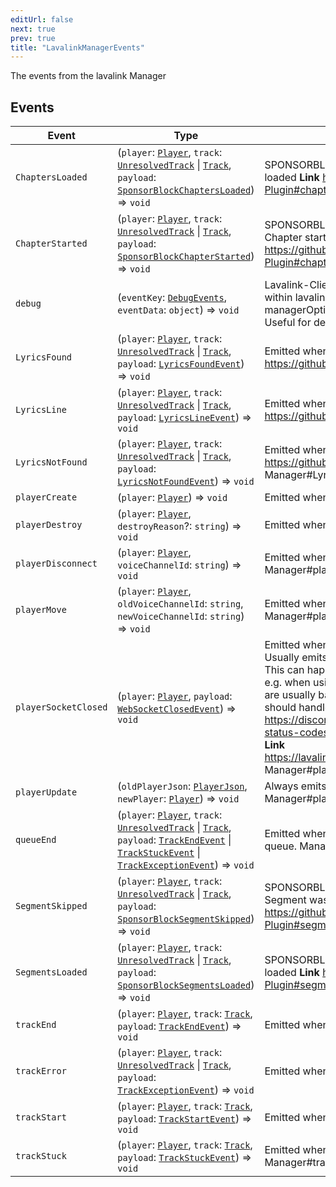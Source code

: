 ```yaml
---
editUrl: false
next: true
prev: true
title: "LavalinkManagerEvents"
---
```


The events from the lavalink Manager

## Events

| Event | Type | Description | Defined in |
| ------ | ------ | ------ | ------ |
| `ChaptersLoaded` | (`player`: [`Player`](/api/classes/player/), `track`: [`UnresolvedTrack`](/api/interfaces/unresolvedtrack/) \| [`Track`](/api/interfaces/track/), `payload`: [`SponsorBlockChaptersLoaded`](/api/interfaces/sponsorblockchaptersloaded/)) => `void` | SPONSORBLOCK-PLUGIN EVENT Emitted when Chapters are loaded **Link** https://github.com/topi314/Sponsorblock-Plugin#chaptersloaded Manager#trackError | [src/structures/Types/Manager.ts:111](https://github.com/appujet/lavalink-client/blob/4880e032861893b27e80b7c2d6c36639afbb3479/src/structures/Types/Manager.ts#L111) |
| `ChapterStarted` | (`player`: [`Player`](/api/classes/player/), `track`: [`UnresolvedTrack`](/api/interfaces/unresolvedtrack/) \| [`Track`](/api/interfaces/track/), `payload`: [`SponsorBlockChapterStarted`](/api/interfaces/sponsorblockchapterstarted/)) => `void` | SPONSORBLOCK-PLUGIN EVENT Emitted when a specific Chapter starts playing **Link** https://github.com/topi314/Sponsorblock-Plugin#chapterstarted Manager#trackError | [src/structures/Types/Manager.ts:103](https://github.com/appujet/lavalink-client/blob/4880e032861893b27e80b7c2d6c36639afbb3479/src/structures/Types/Manager.ts#L103) |
| `debug` | (`eventKey`: [`DebugEvents`](/api/enumerations/debugevents/), `eventData`: `object`) => `void` | Lavalink-Client Debug Event Emitted for several erros, and logs within lavalink-client, if managerOptions.advancedOptions.enableDebugEvents is true Useful for debugging the lavalink-client Manager#debug | [src/structures/Types/Manager.ts:120](https://github.com/appujet/lavalink-client/blob/4880e032861893b27e80b7c2d6c36639afbb3479/src/structures/Types/Manager.ts#L120) |
| `LyricsFound` | (`player`: [`Player`](/api/classes/player/), `track`: [`UnresolvedTrack`](/api/interfaces/unresolvedtrack/) \| [`Track`](/api/interfaces/track/), `payload`: [`LyricsFoundEvent`](/api/interfaces/lyricsfoundevent/)) => `void` | Emitted when a Lyrics is found **Link** https://github.com/topi314/LavaLyrics Manager#LyricsFound | [src/structures/Types/Manager.ts:134](https://github.com/appujet/lavalink-client/blob/4880e032861893b27e80b7c2d6c36639afbb3479/src/structures/Types/Manager.ts#L134) |
| `LyricsLine` | (`player`: [`Player`](/api/classes/player/), `track`: [`UnresolvedTrack`](/api/interfaces/unresolvedtrack/) \| [`Track`](/api/interfaces/track/), `payload`: [`LyricsLineEvent`](/api/interfaces/lyricslineevent/)) => `void` | Emitted when a Lyrics line is received **Link** https://github.com/topi314/LavaLyrics Manager#LyricsLine | [src/structures/Types/Manager.ts:127](https://github.com/appujet/lavalink-client/blob/4880e032861893b27e80b7c2d6c36639afbb3479/src/structures/Types/Manager.ts#L127) |
| `LyricsNotFound` | (`player`: [`Player`](/api/classes/player/), `track`: [`UnresolvedTrack`](/api/interfaces/unresolvedtrack/) \| [`Track`](/api/interfaces/track/), `payload`: [`LyricsNotFoundEvent`](/api/interfaces/lyricsnotfoundevent/)) => `void` | Emitted when a Lyrics is not found **Link** https://github.com/topi314/LavaLyrics Manager#LyricsNotFound | [src/structures/Types/Manager.ts:141](https://github.com/appujet/lavalink-client/blob/4880e032861893b27e80b7c2d6c36639afbb3479/src/structures/Types/Manager.ts#L141) |
| `playerCreate` | (`player`: [`Player`](/api/classes/player/)) => `void` | Emitted when a Player is created. Manager#playerCreate | [src/structures/Types/Manager.ts:43](https://github.com/appujet/lavalink-client/blob/4880e032861893b27e80b7c2d6c36639afbb3479/src/structures/Types/Manager.ts#L43) |
| `playerDestroy` | (`player`: [`Player`](/api/classes/player/), `destroyReason`?: `string`) => `void` | Emitted when a Player get's destroyed Manager#playerDestroy | [src/structures/Types/Manager.ts:72](https://github.com/appujet/lavalink-client/blob/4880e032861893b27e80b7c2d6c36639afbb3479/src/structures/Types/Manager.ts#L72) |
| `playerDisconnect` | (`player`: [`Player`](/api/classes/player/), `voiceChannelId`: `string`) => `void` | Emitted when a Player is disconnected from a channel. Manager#playerDisconnect | [src/structures/Types/Manager.ts:53](https://github.com/appujet/lavalink-client/blob/4880e032861893b27e80b7c2d6c36639afbb3479/src/structures/Types/Manager.ts#L53) |
| `playerMove` | (`player`: [`Player`](/api/classes/player/), `oldVoiceChannelId`: `string`, `newVoiceChannelId`: `string`) => `void` | Emitted when a Player is moved within the channel. Manager#playerMove | [src/structures/Types/Manager.ts:48](https://github.com/appujet/lavalink-client/blob/4880e032861893b27e80b7c2d6c36639afbb3479/src/structures/Types/Manager.ts#L48) |
| `playerSocketClosed` | (`player`: [`Player`](/api/classes/player/), `payload`: [`WebSocketClosedEvent`](/api/interfaces/websocketclosedevent/)) => `void` | Emitted when a Node-Socket got closed for a specific Player. Usually emits when the audio websocket to discord is closed, This can happen for various reasons (normal and abnormal), e.g. when using an expired voice server update. 4xxx codes are usually bad. So this is just information, normally lavalink should handle disconnections Discord Docs: **Link** https://discord.com/developers/docs/topics/opcodes-and-status-codes#voice-voice-close-event-codes Lavalink Docs: **Link** https://lavalink.dev/api/websocket.html#websocketclosedevent Manager#playerSocketClosed | [src/structures/Types/Manager.ts:67](https://github.com/appujet/lavalink-client/blob/4880e032861893b27e80b7c2d6c36639afbb3479/src/structures/Types/Manager.ts#L67) |
| `playerUpdate` | (`oldPlayerJson`: [`PlayerJson`](/api/interfaces/playerjson/), `newPlayer`: [`Player`](/api/classes/player/)) => `void` | Always emits when the player (on lavalink side) got updated Manager#playerUpdate | [src/structures/Types/Manager.ts:78](https://github.com/appujet/lavalink-client/blob/4880e032861893b27e80b7c2d6c36639afbb3479/src/structures/Types/Manager.ts#L78) |
| `queueEnd` | (`player`: [`Player`](/api/classes/player/), `track`: [`UnresolvedTrack`](/api/interfaces/unresolvedtrack/) \| [`Track`](/api/interfaces/track/), `payload`: [`TrackEndEvent`](/api/interfaces/trackendevent/) \| [`TrackStuckEvent`](/api/interfaces/trackstuckevent/) \| [`TrackExceptionEvent`](/api/interfaces/trackexceptionevent/)) => `void` | Emitted when the Playing finished and no more tracks in the queue. Manager#queueEnd | [src/structures/Types/Manager.ts:38](https://github.com/appujet/lavalink-client/blob/4880e032861893b27e80b7c2d6c36639afbb3479/src/structures/Types/Manager.ts#L38) |
| `SegmentSkipped` | (`player`: [`Player`](/api/classes/player/), `track`: [`UnresolvedTrack`](/api/interfaces/unresolvedtrack/) \| [`Track`](/api/interfaces/track/), `payload`: [`SponsorBlockSegmentSkipped`](/api/interfaces/sponsorblocksegmentskipped/)) => `void` | SPONSORBLOCK-PLUGIN EVENT Emitted when a specific Segment was skipped **Link** https://github.com/topi314/Sponsorblock-Plugin#segmentskipped Manager#trackError | [src/structures/Types/Manager.ts:95](https://github.com/appujet/lavalink-client/blob/4880e032861893b27e80b7c2d6c36639afbb3479/src/structures/Types/Manager.ts#L95) |
| `SegmentsLoaded` | (`player`: [`Player`](/api/classes/player/), `track`: [`UnresolvedTrack`](/api/interfaces/unresolvedtrack/) \| [`Track`](/api/interfaces/track/), `payload`: [`SponsorBlockSegmentsLoaded`](/api/interfaces/sponsorblocksegmentsloaded/)) => `void` | SPONSORBLOCK-PLUGIN EVENT Emitted when Segments are loaded **Link** https://github.com/topi314/Sponsorblock-Plugin#segmentsloaded Manager#trackError | [src/structures/Types/Manager.ts:87](https://github.com/appujet/lavalink-client/blob/4880e032861893b27e80b7c2d6c36639afbb3479/src/structures/Types/Manager.ts#L87) |
| `trackEnd` | (`player`: [`Player`](/api/classes/player/), `track`: [`Track`](/api/interfaces/track/), `payload`: [`TrackEndEvent`](/api/interfaces/trackendevent/)) => `void` | Emitted when a Track finished. Manager#trackEnd | [src/structures/Types/Manager.ts:23](https://github.com/appujet/lavalink-client/blob/4880e032861893b27e80b7c2d6c36639afbb3479/src/structures/Types/Manager.ts#L23) |
| `trackError` | (`player`: [`Player`](/api/classes/player/), `track`: [`UnresolvedTrack`](/api/interfaces/unresolvedtrack/) \| [`Track`](/api/interfaces/track/), `payload`: [`TrackExceptionEvent`](/api/interfaces/trackexceptionevent/)) => `void` | Emitted when a Track errored. Manager#trackError | [src/structures/Types/Manager.ts:33](https://github.com/appujet/lavalink-client/blob/4880e032861893b27e80b7c2d6c36639afbb3479/src/structures/Types/Manager.ts#L33) |
| `trackStart` | (`player`: [`Player`](/api/classes/player/), `track`: [`Track`](/api/interfaces/track/), `payload`: [`TrackStartEvent`](/api/interfaces/trackstartevent/)) => `void` | Emitted when a Track started playing. Manager#trackStart | [src/structures/Types/Manager.ts:18](https://github.com/appujet/lavalink-client/blob/4880e032861893b27e80b7c2d6c36639afbb3479/src/structures/Types/Manager.ts#L18) |
| `trackStuck` | (`player`: [`Player`](/api/classes/player/), `track`: [`Track`](/api/interfaces/track/), `payload`: [`TrackStuckEvent`](/api/interfaces/trackstuckevent/)) => `void` | Emitted when a Track got stuck while playing. Manager#trackStuck | [src/structures/Types/Manager.ts:28](https://github.com/appujet/lavalink-client/blob/4880e032861893b27e80b7c2d6c36639afbb3479/src/structures/Types/Manager.ts#L28) |
